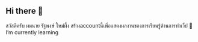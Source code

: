 ## Hi there 👋
   สวัสดีครับ ผมนาย รัฐพงษ์ ใหม่ผึ้ง  สร้างaccountนี้เพิ่อแสดงผลงานของการเรียนรู้ด้านการทำเว็ป 
   🌱 I’m currently learning 
<!--
**mos-coder/mos-coder** is a ✨ _special_ ✨ repository because its `README.md` (this file) appears on your GitHub profile.

Here are some ideas to get you started:

- 🔭 I’m currently working on ...
- 🌱 I’m currently learning ...
- 👯 I’m looking to collaborate on ...
- 🤔 I’m looking for help with ...
- 💬 Ask me about ...
- 📫 How to reach me: ...
- 😄 Pronouns: ...
- ⚡ Fun fact: ...
-->
